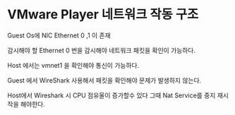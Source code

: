 # VMware Player 네트워크 작동 구조

Guest Os에 NIC Ethernet 0 ,1 이 존재

감시해야 할 Ethernet 0 번을 감시해야 네트워크 패킷을 확인이 가능하다.

Host 에서는 vmnet1 을 확인해야 통신이 가능하다.

Guest 에서 WireShark 사용해서 패킷을 확인해야 문제가 발생하지 않는다.

Host에서 Wireshark 시 CPU 점유울이 증가할수 있다 그때 Nat Service를 중지 재시작을 해야한다.
